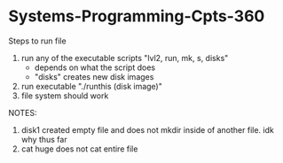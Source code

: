 # Systems-Programming-Cpts-360

Steps to run file
1. run any of the executable scripts "lvl2, run, mk, s, disks"
      - depends on what the script does
      - "disks" creates new disk images
2. run executable "./runthis (disk image)"
3. file system should work

NOTES:
1. disk1 created empty file and does not mkdir inside of another file. idk why thus far
2. cat huge does not cat entire file
